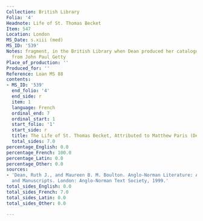 ```yaml
---
Collection: British Library
Folia: '4'
Headnote: Life of St. Thomas Becket
Item: 547
Location: London
MS_Date: s.xiii (med)
MS_ID: '539'
Notes: fragment, in the British Library when Dean produced her catalogue and on loan
  from John Paul Getty
Place_of_production: ''
Produced_for: ''
Reference: Loan MS 88
contents:
- MS_ID: '539'
  end_folio: '4'
  end_side: r
  item: 1
  language: French
  ordinal_end: 7
  ordinal_start: 1
  start_folio: '1'
  start_side: r
  title: The Life of St. Thomas Becket, Attributed to Matthew Paris (Dean no. 510)
  total_sides: 7.0
percentage_English: 0.0
percentage_French: 100.0
percentage_Latin: 0.0
percentage_Other: 0.0
sources:
- 'Dean, Ruth J., and Maureen B. M. Boulton. Anglo-Norman Literature: A Guide to Texts
  and Manuscripts. London: Anglo-Norman Text Society, 1999.'
total_sides_English: 0.0
total_sides_French: 7.0
total_sides_Latin: 0.0
total_sides_Other: 0.0

---
```

